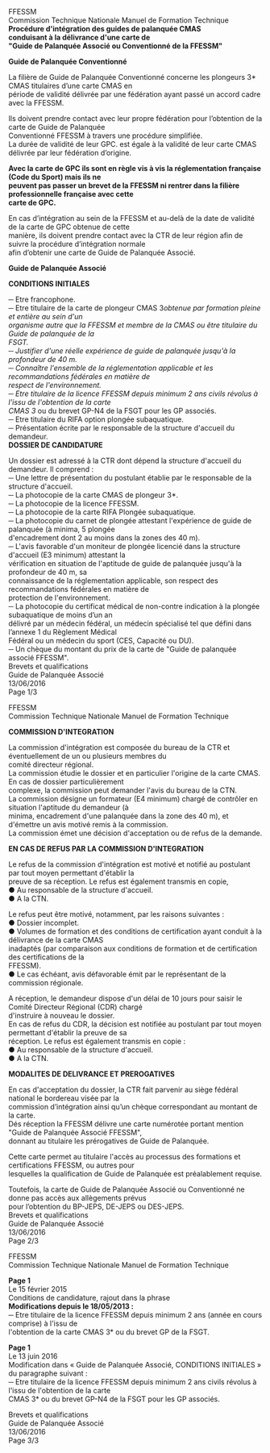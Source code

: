 FFESSM  
Commission Technique Nationale  Manuel de Formation Technique  
**Procédure d'intégration des guides de palanquée CMAS**  
**conduisant à la délivrance d'une carte de**  
**"Guide de Palanquée Associé ou Conventionné de la FFESSM"**  
  
  
  
**Guide de Palanquée Conventionné**  
  
La filière de Guide de Palanquée Conventionné concerne les plongeurs 3* CMAS titulaires d’une carte CMAS en  
période de validité délivrée par une fédération ayant passé un accord cadre avec la FFESSM.  
  
Ils  doivent  prendre  contact  avec  leur  propre  fédération  pour  l’obtention  de  la  carte  de  Guide  de  Palanquée  
Conventionné FFESSM à travers une procédure simplifiée.  
La durée de validité de leur GPC. est égale à la validité de leur carte CMAS délivrée par leur fédération d’origine.  
  
**Avec  la  carte  de  GPC  ils  sont  en  règle  vis  à  vis  la  réglementation  française  (Code  du  Sport)  mais  ils  ne**  
**peuvent pas passer un brevet de la FFESSM ni rentrer dans la filière professionnelle française avec cette**  
**carte de GPC.**  
  
En cas d’intégration au sein de la FFESSM et au-delà de la date de validité de la carte de GPC obtenue de cette  
manière, ils doivent prendre contact avec la CTR de leur région afin de suivre la procédure d’intégration normale  
afin d’obtenir une carte de Guide de Palanquée Associé.  
  
  
**Guide de Palanquée Associé**  
  
**CONDITIONS INITIALES**  
  
─  Etre francophone.  
─  Etre  titulaire  de  la  carte  de  plongeur  CMAS  3*obtenue  par  formation  pleine  et  entière  au  sein  d'un  
organisme  autre  que  la  FFESSM  et  membre  de  la  CMAS  ou  être  titulaire  du  Guide  de  palanquée  de  la  
FSGT.  
─  Justifier d'une réelle expérience de guide de palanquée jusqu'à la profondeur de 40 m.  
─  Connaître  l'ensemble  de  la  réglementation  applicable  et  les  recommandations  fédérales  en  matière  de  
respect de l'environnement.  
─  Etre titulaire de la licence FFESSM depuis minimum 2 ans civils révolus à l'issu de l'obtention de la carte  
CMAS 3* ou du brevet GP-N4 de la FSGT pour les GP associés.  
─  Etre titulaire du RIFA option plongée subaquatique.  
─  Présentation écrite par le responsable de la structure d'accueil du demandeur.  
**DOSSIER DE CANDIDATURE**  
  
Un dossier est adressé à la CTR dont dépend la structure d'accueil du demandeur. Il comprend :  
─  Une lettre de présentation du postulant établie par le responsable de la structure d'accueil.  
─  La photocopie de la carte CMAS de plongeur 3*.  
─  La photocopie de la licence FFESSM.  
─  La photocopie de la carte RIFA Plongée subaquatique.  
─  La  photocopie du carnet de plongée attestant  l'expérience  de guide de  palanquée (à minima, 5  plongée  
d'encadrement dont 2 au moins dans la zones des 40 m).  
─  L'avis  favorable  d'un  moniteur  de  plongée  licencié  dans  la  structure  d'accueil  (E3  minimum)  attestant  la  
vérification  en  situation  de  l'aptitude  de  guide  de  palanquée  jusqu'à  la  profondeur  de  40  m,  sa  
connaissance de la réglementation applicable, son respect des recommandations fédérales en matière de  
protection de l'environnement.  
─  La photocopie du certificat médical de non-contre indication à la plongée subaquatique de moins d’un an  
délivré par un médecin fédéral, un médecin spécialisé tel que défini dans l’annexe 1 du Règlement Médical  
Fédéral ou un médecin du sport (CES, Capacité ou DU).  
─  Un chèque du montant du prix de la carte de "Guide de palanquée associé FFESSM".  
Brevets et qualifications  
Guide de Palanquée Associé  
13/06/2016  
Page 1/3  
  
  
  
FFESSM  
Commission Technique Nationale  Manuel de Formation Technique  
  
**COMMISSION D'INTEGRATION**  
  
La commission d'intégration est composée du bureau de la CTR et éventuellement de un ou plusieurs membres du  
comité directeur régional.  
La  commission  étudie  le  dossier  et  en  particulier  l'origine  de  la  carte  CMAS.  En  cas  de  dossier  particulièrement  
complexe, la commission peut demander l'avis du bureau de la CTN.  
La commission désigne  un formateur (E4 minimum) chargé  de contrôler  en situation l'aptitude  du  demandeur (à  
minima, encadrement d'une palanquée dans la zone des 40 m), et d'émettre un avis motivé remis à la commission.  
La commission émet une décision d'acceptation ou de refus de la demande.  
  
  
**EN CAS DE REFUS PAR LA COMMISSION D'INTEGRATION**  
  
Le  refus  de  la  commission  d'intégration  est  motivé  et  notifié  au  postulant  par  tout  moyen  permettant  d'établir  la  
preuve de sa réception. Le refus est également transmis en copie,  
●  Au responsable de la structure d'accueil.  
●  A la CTN.  
  
Le refus peut être motivé, notamment, par les raisons suivantes :  
●  Dossier incomplet.  
●  Volumes  de  formation  et  des  conditions  de  certification  ayant  conduit  à  la  délivrance  de  la  carte  CMAS  
inadaptés  (par  comparaison  aux  conditions  de  formation  et  de  certification  des  certifications  de  la  
FFESSM).  
●  Le cas échéant, avis défavorable émit par le représentant de la commission régionale.  
  
A réception, le demandeur dispose d'un délai de 10 jours pour saisir le Comité Directeur Régional (CDR) chargé  
d'instruire à nouveau le dossier.  
En cas de refus du CDR, la décision est notifiée au postulant par tout moyen permettant d'établir la preuve de sa  
réception. Le refus est également transmis en copie :  
●  Au responsable de la structure d'accueil.  
●  A la CTN.  
  
  
**MODALITES DE DELIVRANCE ET PREROGATIVES**  
  
En  cas  d'acceptation  du  dossier,  la  CTR  fait  parvenir  au  siège  fédéral  national  le  bordereau  visée  par  la  
commission d’intégration ainsi qu’un chèque correspondant au montant de la carte.  
Dés réception la FFESSM délivre une carte numérotée portant mention "Guide de Palanquée Associé FFESSM",  
donnant au titulaire les prérogatives de Guide de Palanquée.  
  
Cette  carte  permet  au  titulaire  l'accès  au  processus  des  formations  et  certifications  FFESSM,  ou  autres  pour  
lesquelles la qualification de Guide de Palanquée est préalablement requise.  
  
Toutefois, la carte de Guide de Palanquée Associé ou Conventionné ne donne pas accès aux allègements prévus  
pour l’obtention du BP-JEPS, DE-JEPS ou DES-JEPS.  
Brevets et qualifications  
Guide de Palanquée Associé  
13/06/2016  
Page 2/3  
  
FFESSM  
Commission Technique Nationale  Manuel de Formation Technique  
  
  
**Page 1**  
Le 15 février 2015  
Conditions de candidature, rajout dans la phrase  
**Modifications depuis le 18/05/2013 :**  
─  Etre  titulaire  de  la  licence  FFESSM  depuis  minimum  2  ans  (année  en  cours  comprise)  à  l'issu  de  
l'obtention de la carte CMAS 3* ou du brevet GP de la FSGT.  
  
**Page 1**  
Le 13 juin 2016  
Modification dans « Guide de Palanquée  Associé, CONDITIONS INITIALES » du paragraphe suivant :  
─  Etre titulaire de la licence FFESSM depuis minimum 2 ans civils révolus à l'issu de l'obtention de la carte  
CMAS 3* ou du brevet GP-N4 de la FSGT pour les GP associés.  
  
  
  
Brevets et qualifications  
Guide de Palanquée Associé  
13/06/2016  
Page 3/3  
